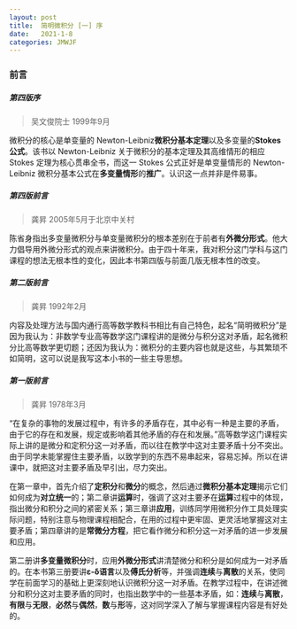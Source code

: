 ```yaml
---
layout: post
title:  简明微积分 [一] 序
date:   2021-1-8
categories: JMWJF
---
```


### 前言

##### 第四版序

>吴文俊院士 1999年9月

微积分的核心是单变量的 Newton-Leibniz**微积分基本定理**以及多变量的**Stokes公式**。该书以 Newton-Leibniz 关于微积分的基本定理及其高维情形的相应 Stokes 定理为核心贯串全书，而这一 Stokes 公式正好是单变量情形的 Newton-Leibniz 微积分基本公式在**多变量情形**的**推广**。认识这一点并非是件易事。

##### 第四版前言

>龚昇 2005年5月于北京中关村

陈省身指出多变量微积分与单变量微积分的根本差别在于前者有**外微分形式**。他大力倡导用外微分形式的观点来讲微积分。由于四十年来，我对积分这门学科与这门课程的想法无根本性的变化，因此本书第四版与前面几版无根本性的改变。

##### 第二版前言

>龚昇 1992年2月

内容及处理方法与国内通行高等数学教科书相比有自己特色，起名“简明微积分”是因为我认为：非数学专业高等数学这门课程讲的是微分与积分这对矛盾，起名微积分比高等数学更切题；还因为我认为：微积分的主要内容也就是这些，与其繁琐不如简明，这可以说是我写这本小书的一些主导思想。

##### 第一版前言

>龚昇 1978年3月

“在复杂的事物的发展过程中，有许多的矛盾存在，其中必有一种是主要的矛盾，由于它的存在和发展，规定或影响着其他矛盾的存在和发展。”高等数学这门课程实际上讲的是微分和定积分这一对矛盾，而以往在教学中这对主要矛盾十分不突出。由于同学未能掌握住主要矛盾，以致学到的东西不易串起来，容易忘掉。所以在讲课中，就把这对主要矛盾及早引出，尽力突出。

在第一章中，首先介绍了**定积分**和**微分**的概念，然后通过**微积分基本定理**揭示它们如何成为**对立统一**的；第二章讲**运算**时，强调了这对主要矛在**运算**过程中的体现，指出微分和积分之间的紧密关系；第三章讲**应用**，训练同学用微积分作工具处理实际问题，特别注意与物理课程相配合，在用的过程中更牢固、更灵活地掌握这对主要矛盾；第四章讲的是**常微分方程**，把它看作微分和积分这一对矛盾的进一步发展和应用。

第二册讲**多变量微积分**时，应用**外微分形式**讲清楚微分和积分是如何成为一对矛盾的。在本书第三册要讲**ε-δ语言**以及**傅氏分析**等，并强调**连续**与**离散**的关系，使同学在前面学习的基础上更深刻地认识微积分这一对矛盾。在教学过程中，在讲述微分和积分这对主要矛盾的同时，也指出数学中的一些基本矛盾，如：**连续**与**离散**，**有限**与**无限**，**必然**与**偶然**，**数**与**形**等，这对同学深入了解与掌握课程内容是有好处的。